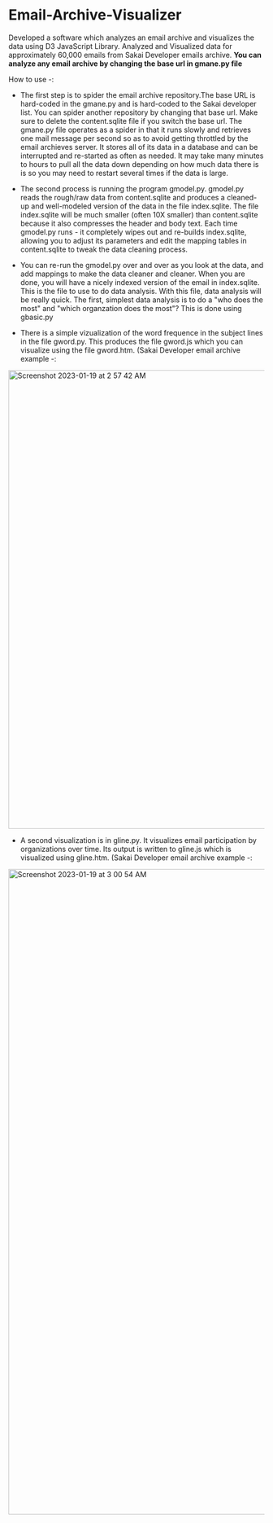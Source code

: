 # Email-Archive-Visualizer
Developed a software which analyzes an email archive and visualizes the data using D3 JavaScript Library. Analyzed and Visualized data for approximately 60,000 emails from Sakai Developer emails archive. **You can analyze any email archive by changing the base url in gmane.py file**

How to use -:

- The first step is to spider the email archive repository.The base URL is hard-coded in the gmane.py and is hard-coded to the Sakai developer list.  You can spider another repository by changing that base url. Make sure to delete the content.sqlite file if you switch the base url.  The gmane.py file operates as a spider in that it runs slowly and retrieves one mail message per second so as to avoid getting throttled by the email archieves server. It stores all of its data in a database and can be interrupted and re-started as often as needed. It may take many minutes to hours to pull all the data down depending on how much data there is is so you may need to restart several times if the data is large.


- The second process is running the program gmodel.py. gmodel.py reads the rough/raw data from content.sqlite and produces a cleaned-up and well-modeled version of the data in the file index.sqlite.  The file index.sqlite will be much smaller (often 10X smaller) than content.sqlite because it also compresses the header and body text. Each time gmodel.py runs - it completely wipes out and re-builds index.sqlite, allowing you to adjust its parameters and edit the mapping tables in content.sqlite to tweak the data cleaning process.


- You can re-run the gmodel.py over and over as you look at the data, and add mappings to make the data cleaner and cleaner. When you are done, you will have a nicely indexed version of the email in index.sqlite. This is the file to use to do data analysis. With this file, data analysis will be really quick. The first, simplest data analysis is to do a "who does the most" and "which organzation does the most"?  This is done using gbasic.py


- There is a simple vizualization of the word frequence in the subject lines in the file gword.py. This produces the file gword.js which you can visualize using the file gword.htm. (Sakai Developer email archive example -:

<img width="901" alt="Screenshot 2023-01-19 at 2 57 42 AM" src="https://user-images.githubusercontent.com/90265721/213298729-55fccc7d-6c8d-48ee-9685-7a071e62d498.png">


- A second visualization is in gline.py. It visualizes email participation by organizations over time. Its output is written to gline.js which is visualized using gline.htm. (Sakai Developer email archive example -:

<img width="1268" alt="Screenshot 2023-01-19 at 3 00 54 AM" src="https://user-images.githubusercontent.com/90265721/213299263-1c77e4ae-d258-48c0-8660-4708f356adad.png">
